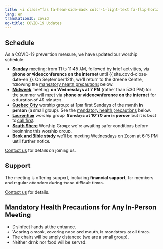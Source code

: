 ```yaml
---
title: <i class="fas fa-head-side-mask color-1-light-text fa-flip-horizontal"></i> COVID-19 Updates
lang: en
translationID: covid
og-title: COVID-19 Updates
---
```

## Schedule
As a COVID-19 prevention measure, we have updated our worship schedule:
* [**Sunday**](/directions) meeting: from 11 to 11:45 AM, followed by brief activities, via **phone or videoconference on the internet** until {{ site.covid-close-date-en }}. On September 12th, we'll return to the Greene Centre, following the [mandatory health precautions](#precautions) below.
* [**Midweek**](/midweek) meeting: **on Wednesdays at 7 PM** (rather than 5:30 PM) for the summer will meet via **phone or videoconference on the internet** for a duration of 45 minutes.
* [**Quebec City**](/qc) worship group: at 1pm first Sundays of the month **in person** (a small group). See the [mandatory health precautions](#precautions) below.
* [**Laurentian**](/laurentians) worship group: **Sundays at 10:30 am in person** but it is best to [call first](/laurentians#contact).
* [**South Shore**](/south_shore) Worship Group: we're awaiting safer conditions before beginning this worship group.
* [**Book and Bible study**](/new_attender/book_bible) we'll be meeting Wednesdays on Zoom at 6:15 PM until further notice.

[Contact us](/contact.html) for details on joining us.

## Support
The meeting is offering support, including **financial support**, for members and regular attenders during these difficult times. 

[Contact us](/contact.html) for details.

## Mandatory Health Precautions for Any In-Person Meeting <span class="stanchor"><a name="precautions"></a></span>
* Disinfect hands at the entrance.
* Wearing a mask, covering nose and mouth, is mandatory at all times.
* The chairs will be amply distanced (we are a small group).
* Neither drink nor food will be served.
